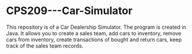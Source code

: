 # CPS209---Car-Simulator
This repository is of a Car Dealership Simulator.
The program is created in Java.
It allows you to create a sales team, add cars to inventory, remove cars from inventory, create transactions of bought and return cars, keep track of the sales team records.
